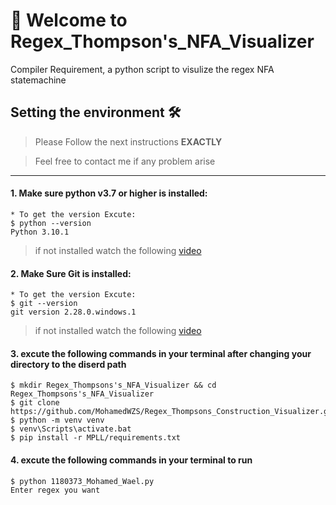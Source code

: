 # 👋 Welcome to Regex_Thompson's_NFA_Visualizer
Compiler Requirement, a python script to visulize the regex NFA statemachine

Setting the environment 🛠
--------------------------
> Please Follow the next instructions **EXACTLY**

> Feel free to contact me if any problem arise

---------------------------------------------------------------

#### 1. Make sure python v3.7 or higher is installed:

```console
* To get the version Excute:
$ python --version
Python 3.10.1
```
  > if not installed watch the following [video](https://youtu.be/02a5T6ktx8M)

#### 2. Make Sure Git is installed:
```console
* To get the version Excute:
$ git --version
git version 2.28.0.windows.1
```
> if not installed watch the following [video](https://youtube.com/playlist?list=PLDoPjvoNmBAw4eOj58MZPakHjaO3frVMF)

#### 3. excute the following commands in your terminal after changing your directory to the diserd path

```console
$ mkdir Regex_Thompsons's_NFA_Visualizer && cd Regex_Thompsons's_NFA_Visualizer 
$ git clone https://github.com/MohamedWZS/Regex_Thompsons_Construction_Visualizer.git
$ python -m venv venv
$ venv\Scripts\activate.bat
$ pip install -r MPLL/requirements.txt
```

#### 4. excute the following commands in your terminal to run 
```run in console
$ python 1180373_Mohamed_Wael.py
Enter regex you want
```
